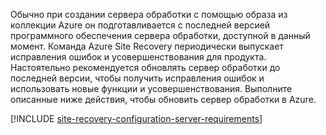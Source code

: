
Обычно при создании сервера обработки с помощью образа из коллекции Azure он подготавливается с последней версией программного обеспечения сервера обработки, доступной в данный момент. Команда Azure Site Recovery периодически выпускает исправления ошибок и усовершенствования для продукта. Настоятельно рекомендуется обновлять сервер обработки до последней версии, чтобы получить исправления ошибок и использовать новые функции и усовершенствования. Выполните описанные ниже действия, чтобы обновить сервер обработки в Azure.

[!INCLUDE [site-recovery-configuration-server-requirements](site-recovery-vmware-upgrade-process-server-internal.md)]
